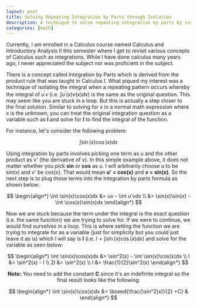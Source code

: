 ```yaml
---
layout: post                                                                    
title: Solving Repeating Integration by Parts through Isolation
description: A technique to solve repeating integration by parts by isolation.
categories: [math]                                                
---
```


Currently, I am enrolled in a Calculus course named Calculus and Introductory Analysis II this semester where I get to revisit
various concepts of Calculus such as integrations. While I have done calculus many years ago, I never appreciated the subject 
nor was proficient in the subject.

There is a concept called Integration by Parts which is derived from the product rule that was taught in Calculus I. 
What piqued my interest was a technique of isolating the integral when a repeating pattern occurs whereby the integral 
of $u^\prime v$ (i.e. $\int u^\prime (x)v(x)dx$) is the same as the original question. This may seem like you are stuck in a loop. But 
this is actually a step closer to the final solution. Similar to solving for x in a normal math expression where x is 
the unknown, you can treat the original integration question as a variable such as **I** and solve for **I** to find 
the integral of the function.

For instance, let's consider the following problem:

$$
\begin{equation*}
\int \sin(x)\cos(x)dx
\end{equation*}
$$

Using integration by parts involves picking one term as u and the other product as v' (the derivative of v).
In this simple example above, it does not matter whether you pick **sin** or **cos** as u. I will arbitrarily 
choose u to be sin(x) and v' be cos(x). That would mean **u' = cos(x)** and **v = sin(x)**. So the next step 
is to plug those terms into the integration by parts formula as shown below:

$$
\begin{align*}
\int \sin(x)\cos(x)dx &= uv - \int u'vdx \\
&= \sin(x)\sin(x) - \int \cos(x)\sin(x)dx 
\end{align*}
$$ 

Now we are stuck because the term under the integral is the exact question (i.e. the same function) we 
are trying to solve for. If we were to continue, we would find ourselves in a loop. This is where 
setting the function we are trying to integrate for as a variable (just for simplicity but you could 
just leave it as is) which I will say is **I** (i.e. $I = \int \sin(x)\cos(x)dx$) and solve for the variable as seen below:

$$
\begin{align*}
\int \sin(x)\cos(x)dx &= \sin^2(x) - \int \sin(x)\cos(x)dx \\
I &= \sin^2(x) - I \\
2I &= \sin^2(x) \\
I &= \frac{1}{2}\sin^2(x)
\end{align*}
$$

<center><b>Note:</b> You need to add the constant <b>C</b> since it's an indefinite integral so the final result looks like the following:</center>

$$
\begin{align*}
\int \sin(x)\cos(x)dx &= \boxed{\frac{\sin^2(x)}{2} +C} & 
\end{align*}
$$


